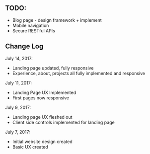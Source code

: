 ## TODO: 
- Blog page - design framework + implement
- Mobile navigation
- Secure RESTful APIs

## Change Log
July 14, 2017:
- Landing page updated, fully responsive
- Experience, about, projects all fully implemented and responsive

July 11, 2017:
- Landing Page UX Implemented
- First pages now responsive

July 9, 2017:
- Landing page UX fleshed out
- Client side controls implemented for landing page

July 7, 2017:
- Initial website design created
- Basic UX created